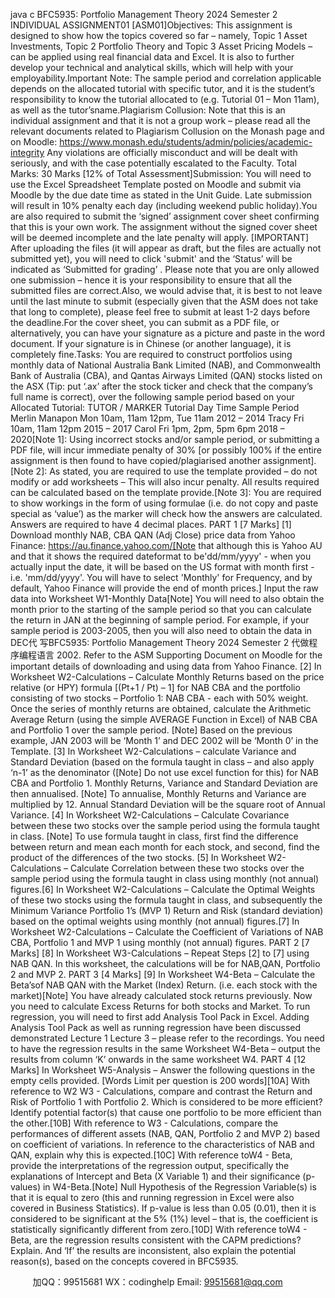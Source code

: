 java c
BFC5935: Portfolio   Management   Theory
2024 Semester   2
INDIVIDUAL   ASSIGNMENT01       [ASM01]Objectives: This assignment is   designed to show   how the   topics   covered   so   far   –   namely,   Topic   1 Asset      Investments,   Topic   2   Portfolio   Theory   and   Topic   3   Asset   Pricing   Models   –   can   be   applied   using   real   financial   data and   Excel. It is also to   further   develop your technical   and   analytical   skills,   which   will   help   with your employability.Important   Note:   The   sample   period   and   correlation   applicable   depends   on the   allocated tutorial with   specific   tutor,   and   it   is   the   student’s   responsibility   to   know   the   tutorial   allocated   to   (e.g.   Tutorial   01   –   Mon   11am), as   well   as   the   tutor’sname.Plagiarism      Collusion:   Note   that   this   is   an   individual   assignment   and   that   it   is   not   a   group   work   –   please   read   all   the   relevant   documents   related   to   Plagiarism      Collusion   on   the   Monash   page   and   on   Moodle:
https://www.monash.edu/students/admin/policies/academic-integrity
Any   violations   are   officially   misconduct   and   will   be   dealt   with   seriously,   and   with   the   case   potentially   escalated to the   Faculty.
Total Marks:   30 Marks   [12% of Total Assessment]Submission:    You will need to use the   Excel   Spreadsheet   Template   posted   on   Moodle   and   submit via   Moodle   by   the   due   date    time   as   stated   in   the   Unit   Guide.   Late   submission will   result   in   10%   penalty   each day   (including weekend  public   holiday).You   are also required to   submit the ‘signed’   assignment   cover   sheet   confirming that   this   is   your   own   work.   The   assignment without the   signed   cover   sheet will   be   deemed   incomplete   and   the   late   penalty   will   apply.
[IMPORTANT] After uploading the files   (it will   appear   as   draft,   but the   files   are   actually   not   submitted   yet), you will need to click 'submit'   and the   ‘Status’   will   be   indicated   as   ‘Submitted   for   grading’   .
Please   note   that you   are   only   allowed   one   submission   –   hence   it   is   your   responsibility   to   ensure   that all the submitted files   are   correct.Also,   we   would   advise   that,   it   is   best to   not   leave   until   the   last   minute   to   submit   (especially   given   that   the   ASM   does   not   take   that   long   to   complete),   please   feel   free   to   submit   at   least   1-2   days   before   the   deadline.For   the   cover   sheet,   you   can   submit   as   a   PDF   file,   or   alternatively,   you   can   have   your   signature   as   a   picture   and   paste   in   the   word   document.   If   your   signature   is   in   Chinese   (or   another   language),   it   is   completely fine.Tasks:    You    are    required    to    construct      portfolios      using      monthly      data      of    National    Australia      Bank Limited   (NAB),   and   Commonwealth   Bank   of   Australia   (CBA),   and   Qantas Airways   Limited   (QAN)   stocks   listed   on   the ASX   (Tip:   put ‘.ax’   after   the   stock   ticker   and   check   that   the   company’s   full   name   is   correct), over the following sample period   based   on   your Allocated   Tutorial:
TUTOR / MARKER
Tutorial Day    Time
Sample Period
Merlin    Manapon
Mon   10am,   11am      12pm, Tue   11am
2012   –   2014
Tracy
Fri   10am,   11am    12pm
2015   –   2017
Carol
Fri   1pm,   2pm,   5pm      6pm
2018   –   2020[Note   1]:   Using   incorrect   stocks   and/or   sample   period,   or   submitting   a   PDF   file,   will   incur   immediate   penalty   of   30%   [or   possibly   100%   if   the   entire   assignment   is   then   found   to   have   copied/plagiarised   another   assignment].
[Note 2]:   As stated, you are required to use the template   provided   –   do   not   modify   or   add worksheets   –   This will also incur penalty. All results   required   can be   calculated   based   on   the   template   provide.[Note   3]:   You   are   required to   show workings   in the   form   of using   formulae   (i.e.   do   not   copy   and   paste   special   as   ‘value’)   as   the   marker   will   check   how   the   answers   are   calculated.   Answers   are   required   to   have 4 decimal   places.
PART   1   [7   Marks]
[1]                Download          monthly          NAB,             CBA                    QAN               (Adj          Close)          price          data             from          Yahoo          Finance:
https://au.finance.yahoo.com/[Note that although this is Yahoo AU and that it shows the required dateformat to be'dd/mm/yyyy'   -    when    you    actually    input    the      date,      it    will      be      based      on      the      US      format    with      month      first      -      i.e.   'mm/dd/yyyy'. You will   have   to   select   'Monthly'   for   Frequency,   and   by   default, Yahoo   Finance   will   provide the end   of month prices.]
Input the raw data into Worksheet W1-Monthly   Data[Note] You will need to also   obtain the   month   prior   to   the   starting   of the   sample   period   so that   you   can calculate the return in JAN at the beginning of   sample period. For example, if   your sample period   is   2003-2005, then you will also need to   obtain the   data   in   DEC代 写BFC5935: Portfolio Management Theory 2024 Semester 2
代做程序编程语言   2002.
Refer   to the ASM   Supporting   Document   on   Moodle   for   the   important   details   of downloading   and   using   data from Yahoo   Finance.
[2]                In Worksheet W2-Calculations   –   Calculate   Monthly   Returns   based   on   the   price   relative   (or   HPY)   formula   [(Pt+1 / Pt) –   1] for NAB  CBA and the portfolio consisting of   two stocks   – Portfolio   1:    NAB      CBA   -   each   with   50%   weight.   Once   the   series   of   monthly   returns   are   obtained,   calculate   the   Arithmetic   Average   Return      (using   the   simple   AVERAGE   Function   in   Excel)   of   NAB      CBA   and   Portfolio   1 over the sample period.   [Note] Based on the   previous   example, JAN   2003 will   be ‘Month   1’ and   DEC   2002 will be ‘Month   0’ in the Template.
[3]                In    Worksheet    W2-Calculations      –      calculate    Variance      and      Standard      Deviation         (based    on    the   formula taught   in   class   –   and   also   apply ‘n-1’   as   the   denominator   ([Note]   Do   not   use   excel   function   for this) for NAB  CBA and Portfolio   1.   Monthly   Returns, Variance   and   Standard   Deviation   are   then annualised.
[Note]    To    annualise,    Monthly      Returns      and    Variance      are      multiplied    by      12.      Annual      Standard   Deviation   will be the square root of   Annual   Variance.
[4]                In Worksheet W2-Calculations   –   Calculate   Covariance   between   these   two   stocks   over   the   sample   period using the formula taught   in   class.
[Note] To use formula taught in class, first find the difference between return and mean   each month   for each stock, and second,   find the   product   of   the   differences   of   the   two   stocks.
[5]                In Worksheet W2-Calculations   –   Calculate Correlation   between   these   two   stocks   over   the   sample   period using the formula taught in class   using   monthly   (not   annual)   figures.[6]                In    Worksheet   W2-Calculations   –   Calculate   the   Optimal   Weights   of   these   two   stocks   using   the   formula   taught   in   class,   and   subsequently   the   Minimum   Variance   Portfolio   1’s   (MVP   1)   Return   and Risk   (standard deviation)   based on the   optimal   weights   using   monthly   (not   annual)   figures.[7]                In Worksheet   W2-Calculations   –   Calculate the   Coefficient of   Variations   of NAB      CBA,   Portfolio   1 and MVP   1 using monthly   (not   annual)   figures.
PART   2   [7   Marks]
[8]                                                    In   Worksheet   W3-Calculations      –   Repeat   Steps    [2]   to    [7]    using   NAB      QAN.   In   this
worksheet, the calculations will be for NAB,QAN,   Portfolio   2   and   MVP   2.
PART   3   [4   Marks]
[9]                   In Worksheet   W4-Beta   –   Calculate   the   Beta’sof NAB      QAN   with   the   Market   (Index)   Return.   (i.e.   each stock with the   market)[Note]   You   have   already   calculated   stock   returns   previously.   Now   you   need   to   calculate   Excess   Returns   for   both   stocks   and   Market.   To   run   regression,   you   will   need   to   first   add   Analysis   Tool   Pack in   Excel.
Adding   Analysis   Tool   Pack   as   well   as   running   regression   have   been   discussed      demonstrated   Lecture   1    Lecture   3 – please refer   to   the   recordings.
You need to have the regression results   in the   same   Worksheet   W4-Beta   –   output   the   results   from   column ‘K’ onwards in the same worksheet W4.
PART 4   [12   Marks]
In Worksheet W5-Analysis   – Answer   the following questions in   the   empty   cells   provided.   [Words Limit per question   is   200 words][10A]                            With   reference   to   W2      W3    -    Calculations,   compare   and   contrast   the   Return   and   Risk   of
Portfolio    1    with    Portfolio    2.    Which    is    considered    to    be    more    efficient?    Identify    potential   factor(s) that cause one portfolio to be   more   efficient than   the   other.[10B]                            With   reference   to   W3    -    Calculations,   compare   the   performances   of   different   assets    (NAB,
QAN,    Portfolio       2    and    MVP       2)    based       on      coefficient    of    variations.       In      reference    to      the   characteristics   of NAB and QAN, explain why this is   expected.[10C]                            With reference toW4 - Beta, provide the interpretations of   the   regression   output,   specifically
the   explanations   of Intercept   and   Beta   (X Variable   1)   and   their   significance   (p-values)   in   W4-Beta.[Note]   Null   Hypothesis   of the   Regression   Variable(s)   is   that   it   is   equal   to   zero   (this   and   running   regression   in   Excel   were   also   covered   in   Business   Statistics).   If p-value   is   less   than   0.05   (0.01), then it is considered to be significant at the   5%   (1%) level – that is, the coefficient   is statistically  significantly different   from   zero.[10D]                            With reference toW4 - Beta, are the regression results consistent   with the CAPM predictions?
Explain. And ‘If’   the results are inconsistent, also explain the potential reason(s), based on the   concepts covered in   BFC5935.







         
加QQ：99515681  WX：codinghelp  Email: 99515681@qq.com

